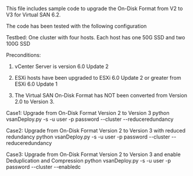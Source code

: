 This file includes sample code to upgrade the On-Disk Format from V2 to V3 for Virtual SAN 6.2.

The code has been tested with the following configuration

Testbed: One cluster with four hosts. Each host has one 50G SSD and two 100G SSD

Preconditions:

1. vCenter Server is version 6.0 Update 2

2. ESXi hosts have been upgraded to ESXi 6.0 Update 2 or greater from ESXi 6.0 Update 1

3. The Virtual SAN On-Disk Format has NOT been converted from Version 2.0 to Version 3.

Case1: Upgrade from On-Disk Format Version 2 to Version 3 
python vsanDeploy.py -s <VCENTERSERVER> -u user -p password --cluster <CLUSTER> --reduceredundancy 

Case2: Upgrade from On-Disk Format Version 2 to Version 3 with reduced redundancy 
python vsanDeploy.py -s <VCENTERSERVER> -u user -p password --cluster <CLUSTER> --reduceredundancy 

Case3: Upgrade from On-Disk Format Version 2 to Version 3 and enable Deduplication and Compression 
python vsanDeploy.py -s <VCENTERSERVER> -u user -p password --cluster <CLUSTER> --enabledc
